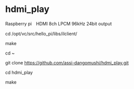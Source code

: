 # hdmi_play

Raspberry pi　HDMI 8ch LPCM 96kHz 24bit output



cd /opt/vc/src/hello_pi/libs/ilclient/

make

cd ~

git clone https://github.com/assi-dangomushi/hdmi_play.git

cd hdmi_play

make
